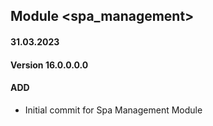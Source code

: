 ## Module <spa_management>

#### 31.03.2023
#### Version 16.0.0.0.0
#### ADD

- Initial commit for Spa Management Module


